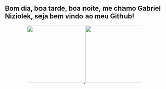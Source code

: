 <!--
**GaNiziolek/ganiziolek** is a ✨ _special_ ✨ repository because its `README.md` (this file) appears on your GitHub profile.

Here are some ideas to get you started:

- 🔭 I’m currently working on ...
- 🌱 I’m currently learning ...
- 👯 I’m looking to collaborate on ...
- 🤔 I’m looking for help with ...
- 💬 Ask me about ...
- 📫 How to reach me: ...
- 😄 Pronouns: ...
- ⚡ Fun fact: ...
-->


## Bom dia, boa tarde, boa noite, me chamo Gabriel Niziolek, seja bem vindo ao meu Github!
<div align="center" white-space="nowrap">
  <a href="https://github.com/ganiziolek">
  <img height="180em" src="https://github-readme-stats-ganiziolek.vercel.app/api?username=ganiziolek&show_icons=true&theme=dracula&include_all_commits=true&count_private=true"/>
  <img height="180em" src="https://github-readme-stats-ganiziolek.vercel.app/api/top-langs/?username=ganiziolek&layout=compact&langs_count=7&theme=dracula"/>
</div>
